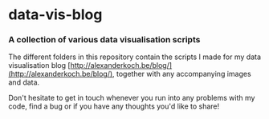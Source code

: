 # data-vis-blog
### A collection of various data visualisation scripts

The different folders in this repository contain the scripts I made for my data visualisation blog [http://alexanderkoch.be/blog/](http://alexanderkoch.be/blog/), together with any accompanying images and data.

Don't hesitate to get in touch whenever you run into any problems with my code, find a bug or if you have any thoughts you'd like to share!
